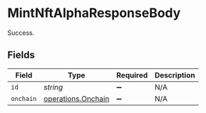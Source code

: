 # MintNftAlphaResponseBody

Success.


## Fields

| Field                                                           | Type                                                            | Required                                                        | Description                                                     |
| --------------------------------------------------------------- | --------------------------------------------------------------- | --------------------------------------------------------------- | --------------------------------------------------------------- |
| `id`                                                            | *string*                                                        | :heavy_minus_sign:                                              | N/A                                                             |
| `onchain`                                                       | [operations.Onchain](../../../sdk/models/operations/onchain.md) | :heavy_minus_sign:                                              | N/A                                                             |